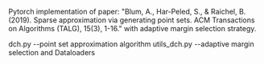Pytorch implementation of paper: "Blum, A., Har-Peled, S., & Raichel, B. (2019). Sparse approximation via generating point sets. ACM Transactions on Algorithms (TALG), 15(3), 1-16." with adaptive margin selection strategy. 

dch.py --point set approximation algorithm
utils_dch.py --adaptive margin selection and Dataloaders
